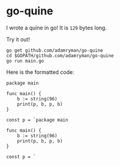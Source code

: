 # go-quine

I wrote a quine in go! It is `129` bytes long.

Try it out!
``` 
go get github.com/adamryman/go-quine
cd $GOPATH/github.com/adamryman/go-quine
go run main.go
```

Here is the formatted code:
```
package main

func main() {
	b := string(96)
	print(p, b, p, b)
}

const p = `package main

func main() {
	b := string(96)
	print(p, b, p, b)
}

const p = `
```
